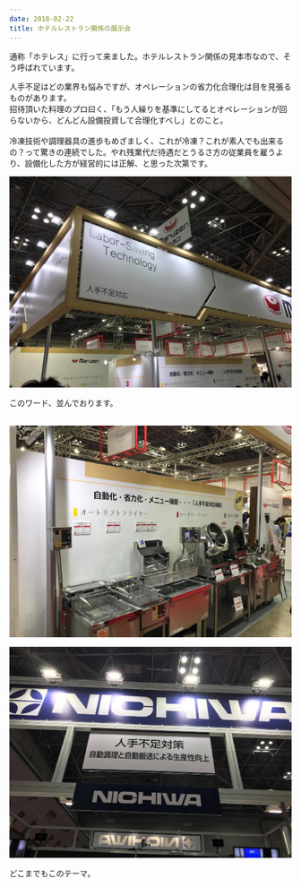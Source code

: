 ```yaml
---
date: 2018-02-22
title: ホテルレストラン関係の展示会
---
```




通称「ホテレス」に行って来ました。ホテルレストラン関係の見本市なので、そう呼ばれています。  
  
人手不足はどの業界も悩みですが、オペレーションの省力化合理化は目を見張るものがあります。  
招待頂いた料理のプロ曰く、「もう人繰りを基準にしてるとオペレーションが回らないから、どんどん設備投資して合理化すべし」とのこと。  
​  
冷凍技術や調理器具の進歩もめざましく、これが冷凍？これが素人でも出来るの？って驚きの連続でした。やれ残業代だ待遇だとうるさ方の従業員を雇うより、設備化した方が経営的には正解、と思った次第です。

![画像](/images/uploads/20180223finesco2_orig.jpg)

このワード、並んでおります。  
​

![画像](/images/uploads/20180223finesco3_orig.jpg)

![画像](/images/uploads/20180223finesco5_orig.jpg)

  
どこまでもこのテーマ。